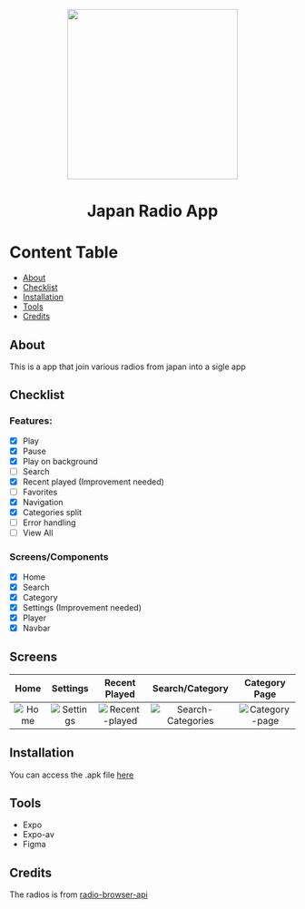 <p align="center">
<img src="https://user-images.githubusercontent.com/51789882/219218969-fd009ff0-143a-4e60-a6fb-de1a6e7d1338.png" width="300" height="300" >
  <h1 align="center">Japan Radio App</h1>
</p>

Content Table
=================
<!--ts-->
   * [About](#about)
   * [Checklist](#checklist)
   * [Installation](#installation)
   * [Tools](#tools)
   * [Credits](#credits)
<!--te-->

## About
This is a app that join various radios from japan into a sigle app

## Checklist

### Features:
- [x] Play
- [x] Pause
- [x] Play on background
- [ ] Search
- [x] Recent played (Improvement needed)
- [ ] Favorites
- [x] Navigation
- [x] Categories split
- [ ] Error handling
- [ ] View All

### Screens/Components
- [x] Home
- [x] Search
- [x] Category
- [x] Settings (Improvement needed)
- [x] Player
- [x] Navbar

## Screens
Home |  Settings | Recent Played | Search/Category | Category Page
:-----:|:-----:|:-----:|:-----:|:-----:
![Home](https://user-images.githubusercontent.com/51789882/219226140-1675c015-9e27-4207-8c51-53eed622b0a8.jpg) | ![Settings](https://user-images.githubusercontent.com/51789882/219226143-087cd590-96ee-4ddf-882e-180751a280a0.jpg) | ![Recent-played](https://user-images.githubusercontent.com/51789882/219226147-2611fd6b-2288-46a4-99ae-d354d7a733bb.jpg) | ![Search-Categories](https://user-images.githubusercontent.com/51789882/219226146-4cd0ef9e-b1d4-4e5a-bb0c-cd936ce4a868.jpg) | ![Category-page](https://user-images.githubusercontent.com/51789882/219226145-886251a3-0632-4bde-837b-84022280872e.jpg) 




## Installation
You can access the .apk file [here](https://github.com/nailtonvital/japan-radio-app/releases/tag/beta)

## Tools
- Expo
- Expo-av
- Figma

## Credits
The radios is from [radio-browser-api](https://api.radio-browser.info/)
